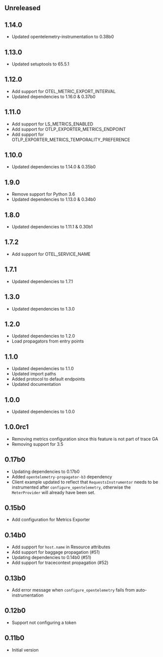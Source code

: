 ## Unreleased

## 1.14.0

- Updated opentelemetry-instrumentation to 0.38b0

## 1.13.0

- Updated setuptools to 65.5.1

## 1.12.0

- Add support for OTEL_METRIC_EXPORT_INTERVAL
- Updated dependencies to 1.16.0 & 0.37b0

## 1.11.0

- Add support for LS_METRICS_ENABLED
- Add support for OTLP_EXPORTER_METRICS_ENDPOINT
- Add support for OTLP_EXPORTER_METRICS_TEMPORALITY_PREFERENCE

## 1.10.0

- Updated dependencies to 1.14.0 & 0.35b0

## 1.9.0

- Remove support for Python 3.6
- Updated dependencies to 1.13.0 & 0.34b0

## 1.8.0

- Updated dependencies to 1.11.1 & 0.30b1

## 1.7.2

- Add support for OTEL_SERVICE_NAME

## 1.7.1

- Updated dependencies to 1.7.1

## 1.3.0

- Updated dependencies to 1.3.0

## 1.2.0

- Updated dependencies to 1.2.0
- Load propagators from entry points

## 1.1.0

- Updated dependencies to 1.1.0
- Updated import paths
- Added protocol to default endpoints
- Updated documentation

## 1.0.0

- Updated dependencies to 1.0.0

## 1.0.0rc1

- Removing metrics configuration since this feature is not part of trace GA
- Removing support for 3.5

## 0.17b0

- Updating dependencies to 0.17b0
- Added `opentelemetry-propagator-b3` dependency
- Client example updated to reflect that `RequestsInstrumentor`
  needs to be instrumented after `configure_opentelemetry`, otherwise
  the `MeterProvider` will already have been set.

## 0.15b0

- Add configuration for Metrics Exporter

## 0.14b0

- Add support for `host.name` in Resource attributes
- Add support for baggage propagation (#51)
- Updating dependencies to 0.14b0 (#51)
- Add support for tracecontext propagation (#52)

## 0.13b0

- Add error message when `configure_opentelemetry` fails
  from auto-instrumentation

## 0.12b0

- Support not configuring a token

## 0.11b0

- Initial version
